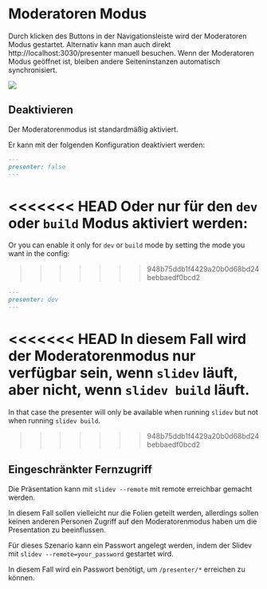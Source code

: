 # Moderatoren Modus

Durch klicken des <carbon-user-speaker class="inline-icon-btn"/> Buttons in der Navigationsleiste wird der Moderatoren Modus gestartet. Alternativ kann man auch direkt http://localhost:3030/presenter manuell besuchen. Wenn der Moderatoren Modus geöffnet ist, bleiben andere Seiteninstanzen automatisch synchronisiert.

![](/screenshots/presenter-mode.png)

## Deaktivieren

Der Moderatorenmodus ist standardmäßig aktiviert.

Er kann mit der folgenden Konfiguration deaktiviert werden:

```md
---
presenter: false
---
```

<<<<<<< HEAD
Oder nur für den `dev` oder `build` Modus aktiviert werden:  
=======
Or you can enable it only for `dev` or `build` mode by setting the mode you want in the config:
>>>>>>> 948b75ddb1f4429a20b0d68bd24bebbaedf0bcd2

```md
---
presenter: dev
---
```
<<<<<<< HEAD
In diesem Fall wird der Moderatorenmodus nur verfügbar sein, wenn `slidev` läuft, aber nicht, wenn `slidev build` läuft.
=======

In that case the presenter will only be available when running `slidev` but not when running `slidev build`.
>>>>>>> 948b75ddb1f4429a20b0d68bd24bebbaedf0bcd2

## Eingeschränkter Fernzugriff

Die Präsentation kann mit `slidev --remote` mit remote erreichbar gemacht werden.

In diesem Fall sollen vielleicht nur die Folien geteilt werden, allerdings sollen keinen anderen Personen Zugriff auf den Moderatorenmodus haben um die Presentation zu beeinflussen.

Für dieses Szenario kann ein Passwort angelegt werden, indem der Slidev mit `slidev --remote=your_password` gestartet wird.

In diesem Fall wird ein Passwort benötigt, um `/presenter/*` erreichen zu können.
